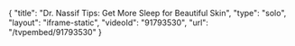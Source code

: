 {
    "title": "Dr. Nassif Tips: Get More Sleep for Beautiful Skin",
    "type": "solo",
    "layout": "iframe-static",
    "videoId": "91793530",
    "url": "\/tvpembed\/91793530"
}
